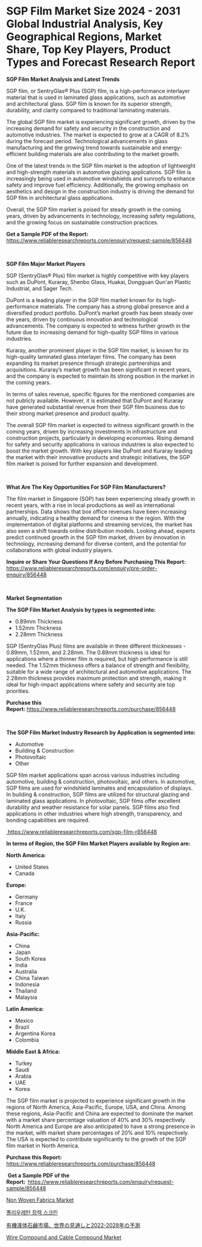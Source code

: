 <p><h1>SGP Film Market Size 2024 - 2031 Global Industrial Analysis, Key Geographical Regions, Market Share, Top Key Players, Product Types and Forecast Research Report</h1></p><p><strong>SGP Film Market Analysis and Latest Trends</strong></p>
<p><p>SGP film, or SentryGlas® Plus (SGP) film, is a high-performance interlayer material that is used in laminated glass applications, such as automotive and architectural glass. SGP film is known for its superior strength, durability, and clarity compared to traditional laminating materials.</p><p>The global SGP film market is experiencing significant growth, driven by the increasing demand for safety and security in the construction and automotive industries. The market is expected to grow at a CAGR of 8.2% during the forecast period. Technological advancements in glass manufacturing and the growing trend towards sustainable and energy-efficient building materials are also contributing to the market growth.</p><p>One of the latest trends in the SGP film market is the adoption of lightweight and high-strength materials in automotive glazing applications. SGP film is increasingly being used in automotive windshields and sunroofs to enhance safety and improve fuel efficiency. Additionally, the growing emphasis on aesthetics and design in the construction industry is driving the demand for SGP film in architectural glass applications.</p><p>Overall, the SGP film market is poised for steady growth in the coming years, driven by advancements in technology, increasing safety regulations, and the growing focus on sustainable construction practices.</p></p>
<p><strong>Get a Sample PDF of the Report:&nbsp;</strong> <a href="https://www.reliableresearchreports.com/enquiry/request-sample/856448">https://www.reliableresearchreports.com/enquiry/request-sample/856448</a></p>
<p>&nbsp;</p>
<p><strong>SGP Film Major Market Players</strong></p>
<p><p>SGP (SentryGlas® Plus) film market is highly competitive with key players such as DuPont, Kuraray, Shenbo Glass, Huakai, Dongguan Qun'an Plastic Industrial, and Sager Tech. </p><p>DuPont is a leading player in the SGP film market known for its high-performance materials. The company has a strong global presence and a diversified product portfolio. DuPont’s market growth has been steady over the years, driven by continuous innovation and technological advancements. The company is expected to witness further growth in the future due to increasing demand for high-quality SGP films in various industries.</p><p>Kuraray, another prominent player in the SGP film market, is known for its high-quality laminated glass interlayer films. The company has been expanding its market presence through strategic partnerships and acquisitions. Kuraray’s market growth has been significant in recent years, and the company is expected to maintain its strong position in the market in the coming years.</p><p>In terms of sales revenue, specific figures for the mentioned companies are not publicly available. However, it is estimated that DuPont and Kuraray have generated substantial revenue from their SGP film business due to their strong market presence and product quality.</p><p>The overall SGP film market is expected to witness significant growth in the coming years, driven by increasing investments in infrastructure and construction projects, particularly in developing economies. Rising demand for safety and security applications in various industries is also expected to boost the market growth. With key players like DuPont and Kuraray leading the market with their innovative products and strategic initiatives, the SGP film market is poised for further expansion and development.</p></p>
<p>&nbsp;</p>
<p><strong>What Are The Key Opportunities For SGP Film Manufacturers?</strong></p>
<p><p>The film market in Singapore (SGP) has been experiencing steady growth in recent years, with a rise in local productions as well as international partnerships. Data shows that box office revenues have been increasing annually, indicating a healthy demand for cinema in the region. With the implementation of digital platforms and streaming services, the market has also seen a shift towards online distribution models. Looking ahead, experts predict continued growth in the SGP film market, driven by innovation in technology, increasing demand for diverse content, and the potential for collaborations with global industry players.</p></p>
<p><strong>Inquire or Share Your Questions If Any Before Purchasing This Report:</strong> <a href="https://www.reliableresearchreports.com/enquiry/pre-order-enquiry/856448">https://www.reliableresearchreports.com/enquiry/pre-order-enquiry/856448</a></p>
<p>&nbsp;</p>
<p><strong>Market Segmentation</strong></p>
<p><strong>The SGP Film Market Analysis by types is segmented into:</strong></p>
<p><ul><li>0.89mm Thickness</li><li>1.52mm Thickness</li><li>2.28mm Thickness</li></ul></p>
<p><p>SGP (SentryGlas Plus) films are available in three different thicknesses - 0.89mm, 1.52mm, and 2.28mm. The 0.89mm thickness is ideal for applications where a thinner film is required, but high performance is still needed. The 1.52mm thickness offers a balance of strength and flexibility, suitable for a wide range of architectural and automotive applications. The 2.28mm thickness provides maximum protection and strength, making it ideal for high-impact applications where safety and security are top priorities.</p></p>
<p><strong>Purchase this Report:&nbsp;</strong><a href="https://www.reliableresearchreports.com/purchase/856448">https://www.reliableresearchreports.com/purchase/856448</a></p>
<p>&nbsp;</p>
<p><strong>The SGP Film Market Industry Research by Application is segmented into:</strong></p>
<p><ul><li>Automotive</li><li>Building & Construction</li><li>Photovoltaic</li><li>Other</li></ul></p>
<p><p>SGP film market applications span across various industries including automotive, building & construction, photovoltaic, and others. In automotive, SGP films are used for windshield laminates and encapsulation of displays. In building & construction, SGP films are utilized for structural glazing and laminated glass applications. In photovoltaic, SGP films offer excellent durability and weather resistance for solar panels. SGP films also find applications in other industries where high strength, transparency, and bonding capabilities are required.</p></p>
<p><a href="https://www.reliableresearchreports.com/sgp-film-r856448">&nbsp;https://www.reliableresearchreports.com/sgp-film-r856448</a></p>
<p><strong>In terms of Region, the SGP Film Market Players available by Region are:</strong></p>
<p>
    <p> <strong> North America: </strong>
        <ul>
            <li>United States</li>
            <li>Canada</li>
        </ul>
        </p> 
    <p> <strong> Europe: </strong>
        <ul>
            <li>Germany</li>
            <li>France</li>
            <li>U.K.</li>
            <li>Italy</li>
            <li>Russia</li>
        </ul>
        </p> 
    <p> <strong> Asia-Pacific: </strong>
        <ul>
            <li>China</li>
            <li>Japan</li>
            <li>South Korea</li>
            <li>India</li>
            <li>Australia</li>
            <li>China Taiwan</li>
            <li>Indonesia</li>
            <li>Thailand</li>
            <li>Malaysia</li>
        </ul>
        </p> 
    <p> <strong> Latin America: </strong>
        <ul>
            <li>Mexico</li>
            <li>Brazil</li>
            <li>Argentina Korea</li>
            <li>Colombia</li>
        </ul>
        </p> 
    <p> <strong> Middle East & Africa: </strong>
        <ul>
            <li>Turkey</li>
            <li>Saudi</li>
            <li>Arabia</li>
            <li>UAE</li>
            <li>Korea</li>
        </ul>
    </p>
    </p>
<p><p>The SGP film market is projected to experience significant growth in the regions of North America, Asia-Pacific, Europe, USA, and China. Among these regions, Asia-Pacific and China are expected to dominate the market with a market share percentage valuation of 40% and 30% respectively. North America and Europe are also anticipated to have a strong presence in the market, with market share percentages of 20% and 10% respectively. The USA is expected to contribute significantly to the growth of the SGP film market in North America.</p></p>
<p><strong>Purchase this Report: </strong><a href="https://www.reliableresearchreports.com/purchase/856448">https://www.reliableresearchreports.com/purchase/856448</a></p>
<p>&nbsp;<strong>Get a Sample PDF of the Report:&nbsp;&nbsp;</strong><a href="https://www.reliableresearchreports.com/enquiry/request-sample/856448">https://www.reliableresearchreports.com/enquiry/request-sample/856448</a></p>
<p><strong></strong></p>
<p><p><a href="https://github.com/abdelrhmankishk22/Market-Research-Report-List-4/blob/main/non-woven-fabrics-market.md">Non Woven Fabrics Market</a></p><p><a href="https://github.com/rsg307664904/Market-Research-Report-List-2/blob/main/7433239118315.md">폴리우레탄 장력 스크린</a></p><p><a href="https://github.com/CarlieShields/Market-Research-Report-List-1/blob/main/3074223130298.md">有機液体石鹸市場、世界の見通しと2022-2028年の予測</a></p><p><a href="https://github.com/joannagoyvaerts/Market-Research-Report-List-3/blob/main/wire-compound-and-cable-compound-market.md">Wire Compound and Cable Compound Market</a></p></p>